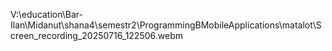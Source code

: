 V:\education\Bar-Ilan\Midanut\shana4\semestr2\ProgrammingBMobileApplications\matalot\Screen_recording_20250716_122506.webm
